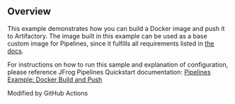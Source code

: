 ## Overview

This example demonstrates how you can build a Docker image and push it to Artifactory. The image built in this example can be used as a base custom image for Pipelines, since it fulfills all requirements listed in [the docs](https://www.jfrog.com/confluence/display/JFROG/Choosing+your+Runtime+Image#ChoosingyourRuntimeImage-MinimumRequirementsforLinux).

For instructions on how to run this sample and explanation of configuration, please reference JFrog Pipelines Quickstart documentation: [Pipelines Example: Docker Build and Push](https://www.jfrog.com/confluence/display/JFROG/Pipeline+Example%3A+Docker+Build+and+Push)

Modified by GitHub Actions
